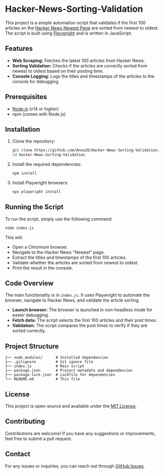 # Hacker-News-Sorting-Validation

This project is a simple automation script that validates if the first 100 articles on the [Hacker News Newest Page](https://news.ycombinator.com/newest) are sorted from newest to oldest. The script is built using [Playwright](https://playwright.dev/) and is written in JavaScript.

## Features

- **Web Scraping:** Fetches the latest 100 articles from Hacker News.
- **Sorting Validation:** Checks if the articles are correctly sorted from newest to oldest based on their posting time.
- **Console Logging:** Logs the titles and timestamps of the articles to the console for debugging.

## Prerequisites

- [Node.js](https://nodejs.org/) (v14 or higher)
- npm (comes with Node.js)

## Installation

1. Clone the repository:

    ```bash
    git clone https://github.com/Anou26/Hacker-News-Sorting-Validation.git
    cd Hacker-News-Sorting-Validation
    ```

2. Install the required dependencies:

    ```bash
    npm install
    ```

3. Install Playwright browsers:

    ```bash
    npx playwright install
    ```

## Running the Script

To run the script, simply use the following command:

```bash
node index.js
```

This will:

- Open a Chromium browser.
- Navigate to the Hacker News "Newest" page.
- Extract the titles and timestamps of the first 100 articles.
- Validate whether the articles are sorted from newest to oldest.
- Print the result in the console.

## Code Overview

The main functionality is in `index.js`. It uses Playwright to automate the browser, navigate to Hacker News, and validate the article sorting.

- **Launch browser:** The browser is launched in non-headless mode for easier debugging.
- **Fetch data:** The script selects the first 100 articles and their post times.
- **Validation:** The script compares the post times to verify if they are sorted correctly.

## Project Structure

```plaintext
├── node_modules/      # Installed dependencies
├── .gitignore         # Git ignore file
├── index.js           # Main script
├── package.json       # Project metadata and dependencies
├── package-lock.json  # Lockfile for dependencies
└── README.md          # This file
```

## License

This project is open-source and available under the [MIT License](LICENSE).

## Contributing

Contributions are welcome! If you have any suggestions or improvements, feel free to submit a pull request.

## Contact

For any issues or inquiries, you can reach out through [GitHub Issues](https://github.com/Anou26/Hacker-News-Sorting-Validation/issues).

